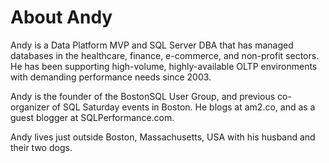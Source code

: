 # About Andy 

Andy is a Data Platform MVP and SQL Server DBA that has managed databases in the healthcare, finance, e-commerce, and non-profit sectors. He has been supporting high-volume, highly-available OLTP environments with demanding performance needs since 2003.

Andy is the founder of the BostonSQL User Group, and previous co-organizer of SQL Saturday events in Boston. He blogs at am2.co, and as a guest blogger at SQLPerformance.com. 

Andy lives just outside Boston, Massachusetts, USA with his husband and their two dogs.
